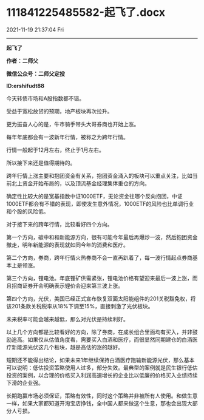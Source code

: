 # 111841225485582-起飞了.docx

2021-11-19 21:37:04 Fri

----

__起飞了__

__作者：二师父__

__微信公众号：二师父定投__

__ID:ershifudt88__

今天转债市场和A股指数都不错。

受益于宽松放贷的预期，地产板块再次拉升。

更为振奋人心的是，牛市骑手带头大哥券商也开始上涨。

每年年底都会有一波新年行情，被称之为跨年行情。

行情一般起于12月左右，终止于1月左右。

所以接下来还是值得期待的。

跨年行情上涨主要和抱团资金有关系，抱团资金涌入的板块可以重点关注，比如当前北上资金开始布局的，以及顶流基金经理集体重仓的方向。

确定性比较大的是宽基指数中证1000ETF，无论资金往哪个反向抱团，中证1000ETF都会有不错的表现，即使发生意外情况，1000ETF的风险也比单调行业和个股的风险低。

对于接下来的跨年行情，比较看好四个方向。

第一个方向，碳中和和新能源方向，很有可能今年最后再爆炒一波，然后抱团资金撤走，明年新能源的表现就如同今年的消费和医疗。

第二个方向，券商，跨年行情火热券商不会一直再趴着了，每一波行情起点券商基本上是领涨。

第三个方向，锂电池。年底锂矿供需紧张，锂电池价格有望迎来最后一波上涨，而且招商证券开会明确表示锂价会迎来第三波上涨。

第四个方向，光伏，美国已经正式宣布恢复双面太阳能组件的201关税豁免权，将该201条款关税税率从18%下调至15%，直接刺激了光伏板块。

未来税率可能会越来越低，那么对光伏是持续利好。

以上几个方向都是比较看好的方向，除了券商，在成长组合里面均有买入，并非鼓励追高。如果仅从估值角度看，需要买入白酒和医疗，而很显然同期建仓的白酒医疗新能源光伏这几个板块，越是高估的涨的越好。

短期还不能得出结论，如果未来1年继续保持白酒医疗跑输新能源光伏，那么基本可以说明：低估投资策略使用人过多，部分失效。最典型的案例就是民生银行低估投资的案例，以合理的价格买入利润高速增长的企业比以低廉的价格买入业绩持续下滑的企业强。

长期跑赢市场必须保证，策略有效性，同时这个策略并非被所有人使用。和做生意一样，如果大家都知道开淘宝店挣钱，全中国人都来做这个生意，那也会出现大部分人亏损。

